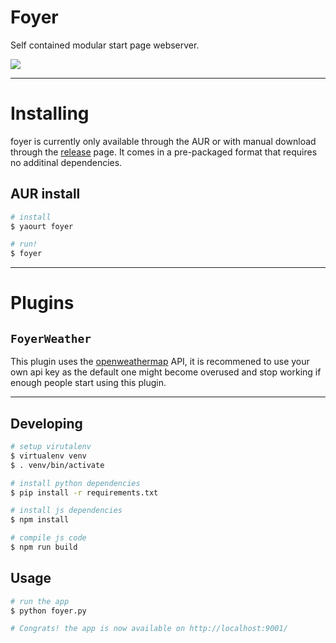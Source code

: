 # Foyer
Self contained modular start page webserver.

![](https://a.maro.xyz/rTVKgMd.png)

---

# Installing
foyer is currently only available through the AUR or with manual download through the [release](https://github.com/Kiniamaro/Foyer/releases) page. It comes in a pre-packaged format that requires no additinal dependencies.

## AUR install
```bash
# install
$ yaourt foyer

# run!
$ foyer
```

---

# Plugins

## `FoyerWeather`
This plugin uses the [openweathermap](https://openweathermap.org/) API, it is recommened to use your
own api key as the default one might become overused and stop working
if enough people start using this plugin.

---
## Developing
```bash
# setup virutalenv
$ virtualenv venv
$ . venv/bin/activate

# install python dependencies
$ pip install -r requirements.txt

# install js dependencies
$ npm install

# compile js code
$ npm run build
```

## Usage
```bash
# run the app
$ python foyer.py

# Congrats! the app is now available on http://localhost:9001/

```
